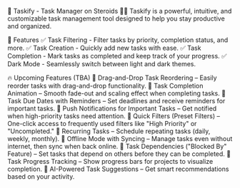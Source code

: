 🚀 Taskify - Task Manager on Steroids 💪🏻
Taskify is a powerful, intuitive, and customizable task management tool designed to help you stay productive and organized.

🌟 Features
✅ Task Filtering - Filter tasks by priority, completion status, and more.
✅ Task Creation - Quickly add new tasks with ease.
✅ Task Completion - Mark tasks as completed and keep track of your progress.
✅ Dark Mode - Seamlessly switch between light and dark themes.

🔥 Upcoming Features (TBA)
🔹 Drag-and-Drop Task Reordering – Easily reorder tasks with drag-and-drop functionality.
🔹 Task Completion Animation – Smooth fade-out and scaling effect when completing tasks.
🔹 Task Due Dates with Reminders – Set deadlines and receive reminders for important tasks.
🔹 Push Notifications for Important Tasks – Get notified when high-priority tasks need attention.
🔹 Quick Filters (Preset Filters) – One-click access to frequently used filters like "High Priority" or "Uncompleted."
🔹 Recurring Tasks – Schedule repeating tasks (daily, weekly, monthly).
🔹 Offline Mode with Syncing – Manage tasks even without internet, then sync when back online.
🔹 Task Dependencies ("Blocked By" Feature) – Set tasks that depend on others before they can be completed.
🔹 Task Progress Tracking – Show progress bars for projects to visualize completion.
🔹 AI-Powered Task Suggestions – Get smart recommendations based on your activity.
